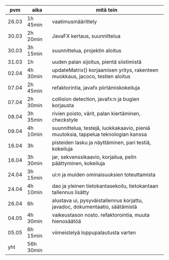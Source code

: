 | pvm | aika | mitä tein
| --- | ----------- | -------------
| 26.03 | 1h 45min | vaatimusmäärittely 
| 30.03 | 2h 20min | JavaFX kertaus, suunnittelua
| 30.03 | 3h 15min | suunnittelua, projektin aloitus
| 31.03 | 1h  | uuden palan sijoitus, pientä siistimistä
| 02.04 | 4h 30min  | updateMatrix() korjaamisen yritys, rakenteen muokkaus, jacoco, testien aloitus
| 07.04 | 2h 45min  | refaktorintia, javafx piirtämiskokeiluja
| 07.04 | 2h 30min  | collision detection, javafx:n ja bugien korjausta
| 08.04 | 3h 35min  | rivien poisto, värit, palan kiertäminen, checkstyle
| 09.04 | 4h 10min  | suunnittelua, testejä, luokkakaavio, pieniä muutoksia, tappelua teknologian kanssa
| 16.04 | 3h  | pisteiden lasku ja näyttäminen, pari testiä, kokeiluja
| 16.04 | 3h 30min  | jar, sekvenssikaavio, korjailua, pelin päättyminen, kokeiluja
| 24.04 | 3h 15min  | ui:n ja muiden ominaisuuksien toteuttamista
| 24.04 | 4h 10min  | dao ja yleinen tietokantasekoilu, tietokantaan tallennus lisätty
| 26.04 | 6h | alustava ui, pysyväistallennus korjattu, javadoc, dokumentaatio, säätämistä
| 04.05 | 4h 30min | vaikeustason nosto. refaktorointia, muuta hienosäätöä
| 05.05 | 6h 15min | viimeistelyä loppupalautusta varten    
| yht | 56h 30min  | 

